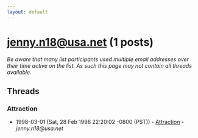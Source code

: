 ```yaml
---
layout: default
---
```


# jenny.n18@usa.net (1 posts)

_Be aware that many list participants used multiple email addresses over their time active on the list. As such this page may not contain all threads available._

## Threads

### Attraction
+ 1998-03-01 (Sat, 28 Feb 1998 22:20:02 -0800 (PST)) - [Attraction](/archive/1998/03/80e663c954cdfaa1baf3fe236d539a71300c40dc2c0396580ebddbf0c147ca21) - _jenny.n18@usa.net_

